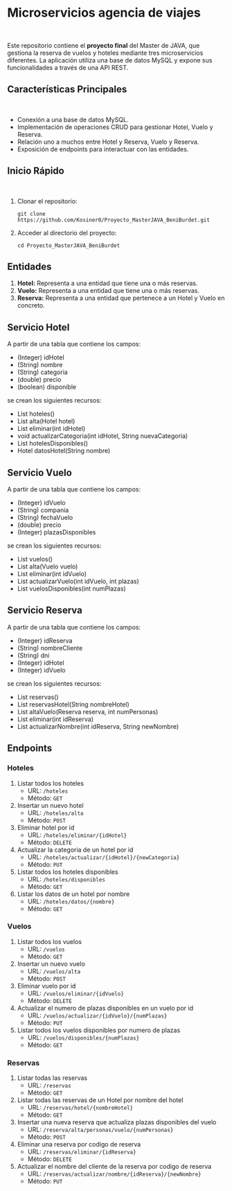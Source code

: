 <h1>Microservicios agencia de viajes</h1><br>
    <p>Este repositorio contiene el <b>proyecto final</b> del Master de JAVA, que gestiona la reserva de vuelos y hoteles mediante tres microservicios diferentes.
      La aplicación utiliza una base de datos MySQL y expone sus funcionalidades a través de una API REST.</p>

<h2>Características Principales</h2><br>
    <ul>
          <li>Conexión a una base de datos MySQL.</li>
          <li>Implementación de operaciones CRUD para gestionar Hotel, Vuelo y Reserva.</li>
          <li>Relación uno a muchos entre Hotel y Reserva, Vuelo y Reserva.</li>
          <li>Exposición de endpoints para interactuar con las entidades.</li>
    </ul>

<h2>Inicio Rápido</h2><br>
    <ol>
          <li>Clonar el repositorio: 
              <pre><code>git clone https://github.com/Kosiner0/Proyecto_MasterJAVA_BeniBurdet.git</code></pre>
          </li>
          <li>Acceder al directorio del proyecto: 
              <pre><code>cd Proyecto_MasterJAVA_BeniBurdet</code></pre>
          </li>
    </ol>

<h2>Entidades</h2>
    <ol>
        <li><strong>Hotel:</strong> Representa a una entidad que tiene una o más reservas.</li>
        <li><strong>Vuelo:</strong> Representa a una entidad que tiene una o más reservas.</li>
        <li><strong>Reserva:</strong> Representa a una entidad que pertenece a un Hotel y Vuelo en concreto.</li>
    </ol>

<h2>Servicio Hotel</h2>
    <p>A partir de una tabla que contiene los campos: </p>
        <ul>
            <li>(Integer) idHotel</li>
            <li>(String) nombre</li>
            <li>(String) categoria</li>
            <li>(double) precio</li>
            <li>(boolean) disponible</li>
        </ul>
    <p>se crean los siguientes recursos:</p>
        <ul>
            <li>List<Hotel> hoteles()</li>
            <li>List<Hotel> alta(Hotel hotel)</li>
            <li>List<Hotel> eliminar(int idHotel)</li>
            <li>void actualizarCategoria(int idHotel, String nuevaCategoria)</li>
            <li>List<Hotel> hotelesDisponibles()</li>
            <li>Hotel datosHotel(String nombre)</li>
        </ul>

  <h2>Servicio Vuelo</h2>
    <p>A partir de una tabla que contiene los campos: </p>
        <ul>
            <li>(Integer) idVuelo</li>
            <li>(String) compania</li>
            <li>(String) fechaVuelo</li>
            <li>(double) precio</li>
            <li>(Integer) plazasDisponibles</li>
        </ul>
    <p>se crean los siguientes recursos:</p>
        <ul>
            <li>List<Vuelo> vuelos()</li>
            <li>List<Vuelo> alta(Vuelo vuelo)</li>
            <li>List<Vuelo> eliminar(int idVuelo)</li>
            <li>List<Vuelo> actualizarVuelo(int idVuelo, int plazas)</li>
            <li>List<Vuelo> vuelosDisponibles(int numPlazas)</li>
        </ul>

<h2>Servicio Reserva</h2>
    <p>A partir de una tabla que contiene los campos: </p>
        <ul>
            <li>(Integer) idReserva</li>
            <li>(String) nombreCliente</li>
            <li>(String) dni</li>
            <li>(Integer) idHotel</li>
            <li>(Integer) idVuelo</li>
        </ul>
    <p>se crean los siguientes recursos:</p>
        <ul>
            <li>List<Reserva> reservas()</li>
            <li>List<Reserva> reservasHotel(String nombreHotel)</li>
            <li>List<Reserva> altaVuelo(Reserva reserva, int numPersonas)</li>
            <li>List<Reserva> eliminar(int idReserva)</li>
            <li>List<Reserva> actualizarNombre(int idReserva, String newNombre)</li>
        </ul>

<h2>Endpoints</h2>
    <h3>Hoteles</h3>
    <ol>
        <li>Listar todos los hoteles
            <ul>
                <li>URL: <code>/hoteles</code></li>
                <li>Método: <code>GET</code></li>
            </ul>
        </li>
        <li>Insertar un nuevo hotel
            <ul>
                <li>URL: <code>/hoteles/alta</code></li>
                <li>Método: <code>POST</code></li>
            </ul>
        </li>
        <li>Eliminar hotel por id
            <ul>
                <li>URL: <code>/hoteles/eliminar/{idHotel}</code></li>
                <li>Método: <code>DELETE</code></li>
            </ul>
        </li>
        <li>Actualizar la categoria de un hotel por id
            <ul>
                <li>URL: <code>/hoteles/actualizar/{idHotel}/{newCategoria}</code></li>
                <li>Método: <code>PUT</code></li>
            </ul>
        </li>
        <li>Listar todos los hoteles disponibles
            <ul>
                <li>URL: <code>/hoteles/disponibles</code></li>
                <li>Método: <code>GET</code></li>
            </ul>
        </li>
        <li>Listar los datos de un hotel por nombre
            <ul>
                <li>URL: <code>/hoteles/datos/{nombre}</code></li>
                <li>Método: <code>GET</code></li>
            </ul>
        </li>
    </ol>

<h3>Vuelos</h3>
    <ol>
        <li>Listar todos los vuelos
            <ul>
                <li>URL: <code>/vuelos</code></li>
                <li>Método: <code>GET</code></li>
            </ul>
        </li>
        <li>Insertar un nuevo vuelo
            <ul>
                <li>URL: <code>/vuelos/alta</code></li>
                <li>Método: <code>POST</code></li>
            </ul>
        </li>
        <li>Eliminar vuelo por id
            <ul>
                <li>URL: <code>/vuelos/eliminar/{idVuelo}</code></li>
                <li>Método: <code>DELETE</code></li>
            </ul>
        </li>
        <li>Actualizar el numero de plazas disponibles en un vuelo por id
            <ul>
                <li>URL: <code>/vuelos/actualizar/{idVuelo}/{numPlazas}</code></li>
                <li>Método: <code>PUT</code></li>
            </ul>
        </li>
        <li>Listar todos los vuelos disponibles por numero de plazas
            <ul>
                <li>URL: <code>/vuelos/disponibles/{numPlazas}</code></li>
                <li>Método: <code>GET</code></li>
            </ul>
        </li>
    </ol>

<h3>Reservas</h3>
    <ol>
        <li>Listar todas las reservas
            <ul>
                <li>URL: <code>/reservas</code></li>
                <li>Método: <code>GET</code></li>
            </ul>
        </li>
        <li>Listar todas las reservas de un Hotel por nombre del hotel
            <ul>
                <li>URL: <code>/reservas/hotel/{nombreHotel}</code></li>
                <li>Método: <code>GET</code></li>
            </ul>
        </li>
        <li>Insertar una nueva reserva que actualiza plazas disponibles del vuelo
            <ul>
                <li>URL: <code>/reserva/alta/personas/vuelo/{numPersonas}</code></li>
                <li>Método: <code>POST</code></li>
            </ul>
        </li>
        <li>Eliminar una reserva por codigo de reserva
            <ul>
                <li>URL: <code>/reservas/eliminar/{idReserva}</code></li>
                <li>Método: <code>DELETE</code></li>
            </ul>
        </li>
        <li>Actualizar el nombre del cliente de la reserva por codigo de reserva
            <ul>
                <li>URL: <code>/reservas/actualizar/nombre/{idReserva}/{newNombre}</code></li>
                <li>Método: <code>PUT</code></li>
            </ul>
        </li>
    </ol>
